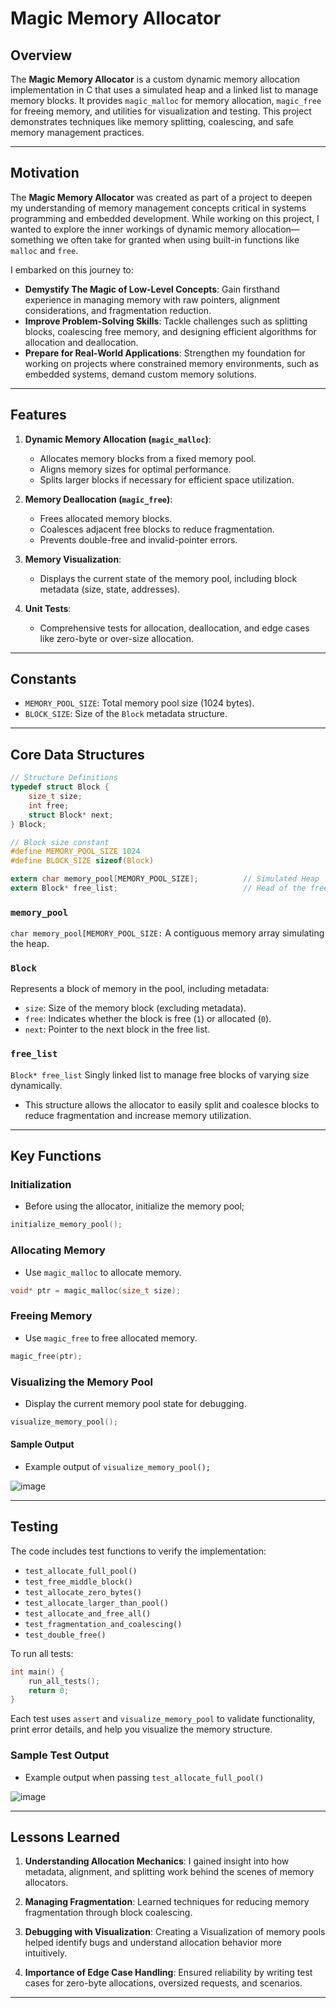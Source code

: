 # Magic Memory Allocator

## Overview

The **Magic Memory Allocator** is a custom dynamic memory allocation implementation in C that uses a simulated heap and a linked list to manage memory blocks. It provides `magic_malloc` for memory allocation, `magic_free` for freeing memory, and utilities for visualization and testing. This project demonstrates techniques like memory splitting, coalescing, and safe memory management practices.

---

## Motivation

The **Magic Memory Allocator** was created as part of a project to deepen my understanding of memory management concepts critical in systems programming and embedded development. While working on this project, I wanted to explore the inner workings of dynamic memory allocation—something we often take for granted when using built-in functions like `malloc` and `free`.

I embarked on this journey to:
- **Demystify The Magic of Low-Level Concepts**: Gain firsthand experience in managing memory with raw pointers, alignment considerations, and fragmentation reduction.
- **Improve Problem-Solving Skills**: Tackle challenges such as splitting blocks, coalescing free memory, and designing efficient algorithms for allocation and deallocation.
- **Prepare for Real-World Applications**: Strengthen my foundation for working on projects where constrained memory environments, such as embedded systems, demand custom memory solutions.

---


## Features

1. **Dynamic Memory Allocation (`magic_malloc`)**:
   - Allocates memory blocks from a fixed memory pool.
   - Aligns memory sizes for optimal performance.
   - Splits larger blocks if necessary for efficient space utilization.

2. **Memory Deallocation (`magic_free`)**:
   - Frees allocated memory blocks.
   - Coalesces adjacent free blocks to reduce fragmentation.
   - Prevents double-free and invalid-pointer errors.

3. **Memory Visualization**:
   - Displays the current state of the memory pool, including block metadata (size, state, addresses).

4. **Unit Tests**:
   - Comprehensive tests for allocation, deallocation, and edge cases like zero-byte or over-size allocation.

---

## Constants
- `MEMORY_POOL_SIZE`: Total memory pool size (1024 bytes).
- `BLOCK_SIZE`: Size of the `Block` metadata structure.

---

## Core Data Structures
```c
// Structure Definitions
typedef struct Block {
    size_t size;
    int free;
    struct Block* next;
} Block;

// Block size constant
#define MEMORY_POOL_SIZE 1024
#define BLOCK_SIZE sizeof(Block)

extern char memory_pool[MEMORY_POOL_SIZE];          // Simulated Heap
extern Block* free_list;                            // Head of the free list 
```
### `memory_pool`
`char memory_pool[MEMORY_POOL_SIZE:` A contiguous memory array simulating the heap.

### `Block`
Represents a block of memory in the pool, including metadata:
- `size`: Size of the memory block (excluding metadata).
- `free`: Indicates whether the block is free (`1`) or allocated (`0`).
- `next`: Pointer to the next block in the free list.

### `free_list`
`Block* free_list` Singly linked list to manage free blocks of varying size dynamically.
- This structure allows the allocator to easily split and coalesce blocks to reduce fragmentation and increase memory utilization.

---

## Key Functions

### Initialization
- Before using the allocator, initialize the memory pool;
```c
initialize_memory_pool();
```
### Allocating Memory
- Use `magic_malloc` to allocate memory.
```c
void* ptr = magic_malloc(size_t size);
```
### Freeing Memory
- Use `magic_free` to free allocated memory.
```c
magic_free(ptr);
```
### Visualizing the Memory Pool
- Display the current memory pool state for debugging.
```c
visualize_memory_pool();
```
#### Sample Output
- Example output of `visualize_memory_pool();`
  
![image](https://github.com/user-attachments/assets/fd0b78b4-fc64-4836-80cf-3216ef5cb9e5)

---

## Testing

The code includes test functions to verify the implementation:
- `test_allocate_full_pool()`
- `test_free_middle_block()`
- `test_allocate_zero_bytes()`
- `test_allocate_larger_than_pool()`
- `test_allocate_and_free_all()`
- `test_fragmentation_and_coalescing()`
- `test_double_free()`

To run all tests:
```c
int main() {
    run_all_tests();
    return 0;
}
```
Each test uses `assert` and `visualize_memory_pool` to validate functionality, print error details, and help you visualize the memory structure.

### Sample Test Output
- Example output when passing `test_allocate_full_pool()`

![image](https://github.com/user-attachments/assets/4f2c365c-7be9-49a8-ad40-7003b488c18f)

---

## Lessons Learned

1. **Understanding Allocation Mechanics**: I gained insight into how metadata, alignment, and splitting work behind the scenes of memory allocators.
   
2. **Managing Fragmentation**: Learned techniques for reducing memory fragmentation through block coalescing.
   
3. **Debugging with Visualization**: Creating a Visualization of memory pools helped identify bugs and understand allocation behavior more intuitively.
   
4. **Importance of Edge Case Handling**: Ensured reliability by writing test cases for zero-byte allocations, oversized requests, and scenarios.


---

  
